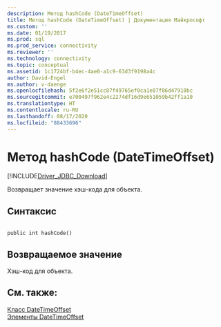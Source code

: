 ```yaml
---
description: Метод hashCode (DateTimeOffset)
title: Метод hashCode (DateTimeOffset) | Документация Майкрософт
ms.custom: ''
ms.date: 01/19/2017
ms.prod: sql
ms.prod_service: connectivity
ms.reviewer: ''
ms.technology: connectivity
ms.topic: conceptual
ms.assetid: 1c1724bf-b4ec-4ae0-a1c9-63d3f9198a4c
author: David-Engel
ms.author: v-daenge
ms.openlocfilehash: 5f2e6f2e51cc87f49765ef0ca1e07f86d47910bc
ms.sourcegitcommit: e700497f962e4c2274df16d9e651059b42ff1a10
ms.translationtype: HT
ms.contentlocale: ru-RU
ms.lasthandoff: 08/17/2020
ms.locfileid: "88433696"
---
```

# <a name="hashcode-method-datetimeoffset"></a>Метод hashCode (DateTimeOffset)
[!INCLUDE[Driver_JDBC_Download](../../../includes/driver_jdbc_download.md)]

  Возвращает значение хэш-кода для объекта.  
  
## <a name="syntax"></a>Синтаксис  
  
```  
  
public int hashCode()  
```  
  
## <a name="return-value"></a>Возвращаемое значение  
 Хэш-код для объекта.  
  
## <a name="see-also"></a>См. также:  
 [Класс DateTimeOffset](../../../connect/jdbc/reference/datetimeoffset-class.md)   
 [Элементы DateTimeOffset](../../../connect/jdbc/reference/datetimeoffset-members.md)  
  
  
